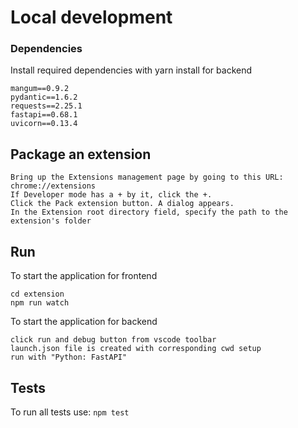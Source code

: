 # Local development 

### Dependencies
Install required dependencies with yarn install
for backend
```
mangum==0.9.2
pydantic==1.6.2
requests==2.25.1
fastapi==0.68.1
uvicorn==0.13.4
```

## Package an extension
```
Bring up the Extensions management page by going to this URL: chrome://extensions
If Developer mode has a + by it, click the +.
Click the Pack extension button. A dialog appears.
In the Extension root directory field, specify the path to the extension's folder 
```

## Run
To start the application for frontend
```shell
cd extension
npm run watch

```

To start the application for backend
```
click run and debug button from vscode toolbar
launch.json file is created with corresponding cwd setup
run with "Python: FastAPI"
```

## Tests
To run all tests use:
`npm test` 